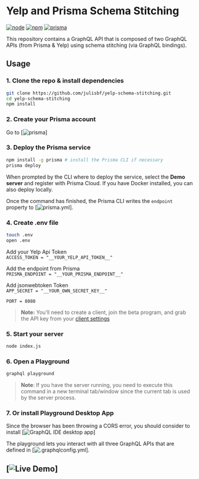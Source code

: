 # Yelp and Prisma Schema Stitching

[![node](https://img.shields.io/badge/node-v9.10.0-blue.svg)](https://nodejs.org/en/)
[![npm](https://img.shields.io/badge/npm-v6.3.0-green.svg)](https://www.npmjs.com/)
[![prisma](https://img.shields.io/badge/prisma-v1.13.7-red.svg)](https://www.prisma.io/)

This repository contains a GraphQL API that is composed of two GraphQL APIs (from Prisma & Yelp) using schema stitching (via GraphQL bindings).

## Usage

### 1. Clone the repo & install dependencies

```bash
git clone https://github.com/julisbf/yelp-schema-stitching.git
cd yelp-schema-stitching
npm install
```

### 2. Create your Prisma account

Go to [![prisma](http://prisma.io/)]

### 3. Deploy the Prisma service

```bash
npm install -g prisma # install the Prisma CLI if necessary
prisma deploy
```

When prompted by the CLI where to deploy the service, select the **Demo server** and register with Prisma Cloud. If you have Docker installed, you can also deploy locally.

Once the command has finished, the Prisma CLI writes the `endpoint` property to [![`prisma.yml`](./prisma/prisma.yml)].

### 4. Create .env file

```bash
touch .env
open .env
```

Add your Yelp Api Token \
`ACCESS_TOKEN = "__YOUR_YELP_API_TOKEN__"`

Add the endpoint from Prisma \
`PRISMA_ENDPOINT = "__YOUR_PRISMA_ENDPOINT__"`

Add jsonwebtoken Token \
`APP_SECRET = "__YOUR_OWN_SECRET_KEY__"`

`PORT = 8080`

> **Note:** You’ll need to create a client, join the beta program, and grab the API key from your [client settings](https://www.yelp.com/developers/v3/manage_app)

### 5. Start your server

```bash
node index.js
```

### 6. Open a Playground

```bash
graphql playground
```

> **Note**: If you have the server running, you need to execute this command in a new terminal tab/window since the current tab is used by the server process.

### 7. Or install Playground Desktop App

Since the browser has been throwing a CORS error, you should consider to install [![GraphQL IDE desktop app](https://github.com/prismagraphql/graphql-playground/releases)]

The playground lets you interact with all three GraphQL APIs that are defined in [![`.graphqlconfig.yml`](./.graphqlconfig.yml)].

## [![Live Demo](https://resto-app-server.herokuapp.com/)]
